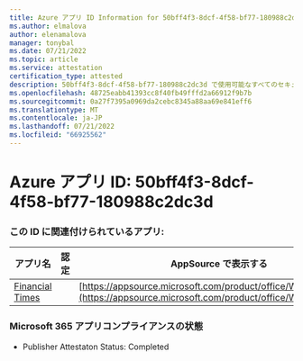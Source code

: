 ```yaml
---
title: Azure アプリ ID Information for 50bff4f3-8dcf-4f58-bf77-180988c2dc3d
ms.author: elmalova
author: elenamalova
manager: tonybal
ms.date: 07/21/2022
ms.topic: article
ms.service: attestation
certification_type: attested
description: 50bff4f3-8dcf-4f58-bf77-180988c2dc3d で使用可能なすべてのセキュリティとコンプライアンス情報。
ms.openlocfilehash: 48725eabb41393cc8f40fb49fffd2a66912f9b7b
ms.sourcegitcommit: 0a27f7395a0969da2cebc8345a88aa69e841eff6
ms.translationtype: MT
ms.contentlocale: ja-JP
ms.lasthandoff: 07/21/2022
ms.locfileid: "66925562"
---
```

# <a name="azure-app-id-50bff4f3-8dcf-4f58-bf77-180988c2dc3d"></a>Azure アプリ ID: 50bff4f3-8dcf-4f58-bf77-180988c2dc3d


### <a name="apps-associated-with-this-id"></a>この ID に関連付けられているアプリ:
| **アプリ名** | **認定** | **AppSource で表示する** |
|--------------|---------------|-----------------------|
| [Financial Times](../forward/WA200004054.md) |  | [https://appsource.microsoft.com/product/office/WA200004054](https://appsource.microsoft.com/product/office/WA200004054) |

### <a name="microsoft-365-app-compliance-status"></a>Microsoft 365 アプリコンプライアンスの状態
- Publisher Attestaton Status: Completed

